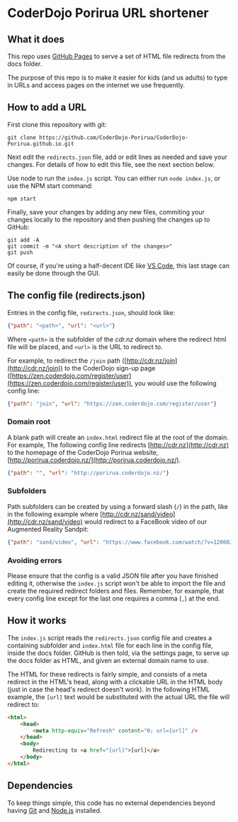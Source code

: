 # CoderDojo Porirua URL shortener

## What it does

This repo uses [GitHub Pages](https://pages.github.com/) to serve a set of HTML file redirects from the docs folder.

The purpose of this repo is to make it easier for kids (and us adults) to type in URLs and access pages on the internet we use frequently.

## How to add a URL

First clone this repository with git:

```shell
git clone https://github.com/CoderDojo-Porirua/CoderDojo-Porirua.github.io.git
```

Next edit the `redirects.json` file, add or edit lines as needed and save your changes. For details of how to edit this file, see the next section below.

Use node to run the `index.js` script. You can either run `node index.js`, or use the NPM start command:

```shell
npm start
```

Finally, save your changes by adding any new files, commiting your changes locally to the repository and then pushing the changes up to GitHub:

```shell
git add -A
git commit -m "<A short description of the changes>"
git push
```

Of course, if you're using a half-decent IDE like [VS Code](https://code.visualstudio.com/), this last stage can easily be done through the GUI.

## The config file (redirects.json)

Entries in the config file, `redirects.json`, should look like:

```json
{"path": "<path>", "url": "<url>"}
```

Where `<path>` is the subfolder of the _cdr.nz_ domain where the redirect html file will be placed, and `<url>` is the URL to redirect to.

For example, to redirect the `/join` path ([http://cdr.nz/join](http://cdr.nz/join)) to the CoderDojo sign-up page ([https://zen.coderdojo.com/register/user](https://zen.coderdojo.com/register/user)), you would use the following config line:

```json
{"path": "join", "url": "https://zen.coderdojo.com/register/user"}
```

### Domain root

A blank path will create an `index.html` redirect file at the root of the domain. For example, The following config line redirects [http://cdr.nz](http://cdr.nz) to the homepage of the CoderDojo Porirua website, [http://porirua.coderdojo.nz/](http://porirua.coderdojo.nz/).

```json
{"path": "", "url": "http://porirua.coderdojo.nz/"}
```

### Subfolders

Path subfolders can be created by using a forward slash (`/`) in the path, like in the following example where [http://cdr.nz/sand/video](http://cdr.nz/sand/video) would redirect to a FaceBook video of our Augmented Reality Sandpit:

```json
{"path": "sand/video", "url": "https://www.facebook.com/watch/?v=1206028526208272"}
```

### Avoiding errors

Please ensure that the config is a valid JSON file after you have finished editing it, otherwise the `index.js` script won't be able to import the file and create the required redirect folders and files. Remember, for example, that every config line except for the last one requires a comma (`,`) at the end.

## How it works

The `index.js` script reads the `redirects.json` config file and creates a containing subfolder and `index.html` file for each line in the config file, inside the docs folder. GitHub is then told, via the settings page, to serve up the docs folder as HTML, and given an external domain name to use.

The HTML for these redirects is fairly simple, and consists of a meta redirect in the HTML's head, along with a clickable URL in the HTML body (just in case the head's redirect doesn't work). In the following HTML example, the `[url]` text would be substituted with the actual URL the file will redirect to:

```html
<html>
	<head>
		<meta http-equiv="Refresh" content="0; url=[url]" />
	</head>
	<body>
		Redirecting to <a href="[url]">[url]</a>
	</body>
</html>
```

## Dependencies

To keep things simple, this code has no external dependencies beyond having [Git](https://git-scm.com/) and [Node.js](https://nodejs.org/) installed.
